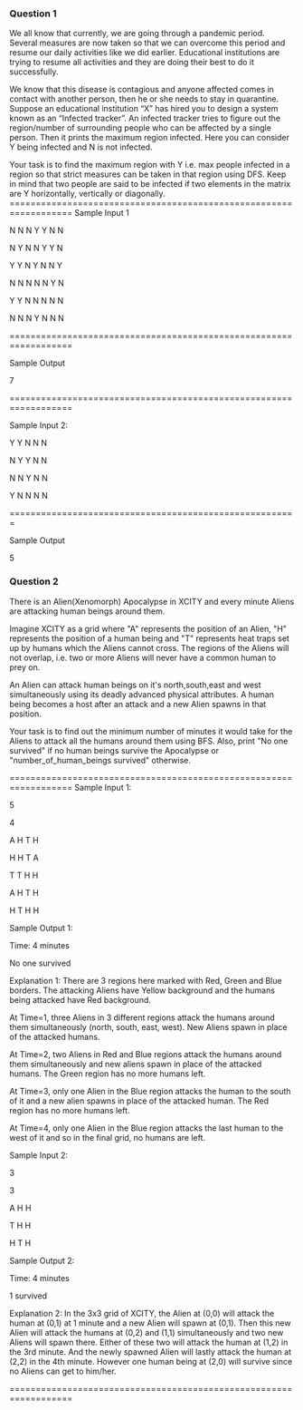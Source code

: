 ### Question 1

We all know that currently, we are going through a pandemic period. Several measures are now taken so that we can overcome this period and resume our daily activities like we did earlier. Educational institutions are trying to resume all activities and they are doing their best to do it successfully.

We know that this disease is contagious and anyone affected comes in contact with another person, then he or she needs to stay in quarantine. Suppose an educational institution “X” has hired you to design a system known as an “Infected tracker”. An infected tracker tries to figure out the region/number of surrounding people who can be affected by a single person. Then it prints the maximum region infected. Here you can consider Y being infected and N is not infected.

Your task is to find the maximum region with Y i.e. max people infected in a region so that strict measures can be taken in that region using DFS. Keep in mind that two people are said to be infected if two elements in the matrix are Y horizontally, vertically or diagonally. ================================================================== Sample Input 1

N N N Y Y N N

N Y N N Y Y N

Y Y N Y N N Y

N N N N N Y N

Y Y N N N N N

N N N Y N N N

==================================================================

Sample Output

7

==================================================================


Sample Input 2:

Y Y N N N

N Y Y N N

N N Y N N

Y N N N N

======================================================= 

Sample Output

5


### Question 2 

There is an Alien(Xenomorph) Apocalypse in XCITY and every minute Aliens are attacking human beings around them.

Imagine XCITY as a grid where "A" represents the position of an Alien, "H" represents the position of a human being and "T" represents heat traps set up by humans which the Aliens cannot cross. The regions of the Aliens will not overlap, i.e. two or more Aliens will never have a common human to prey on.

An Alien can attack human beings on it's north,south,east and west simultaneously using its deadly advanced physical attributes. A human being becomes a host after an attack and a new Alien spawns in that position.

Your task is to find out the minimum number of minutes it would take for the Aliens to attack all the humans around them using BFS. Also, print "No one survived" if no human beings survive the Apocalypse or "number_of_human_beings survived" otherwise.

================================================================== Sample Input 1:

5

4

A H T H

H H T A

T T H H

A H T H

H T H H

Sample Output 1:

Time: 4 minutes

No one survived

Explanation 1: There are 3 regions here marked with Red, Green and Blue borders. The attacking Aliens have Yellow background and the humans being attacked have Red background.

At Time=1, three Aliens in 3 different regions attack the humans around them simultaneously (north, south, east, west). New Aliens spawn in place of the attacked humans.

At Time=2, two Aliens in Red and Blue regions attack the humans around them simultaneously and new aliens spawn in place of the attacked humans. The Green region has no more humans left.

At Time=3, only one Alien in the Blue region attacks the human to the south of it and a new alien spawns in place of the attacked human. The Red region has no more humans left.

At Time=4, only one Alien in the Blue region attacks the last human to the west of it and so in the final grid, no humans are left.

Sample Input 2:

3

3

A H H

T H H

H T H

Sample Output 2:

Time: 4 minutes

1 survived

Explanation 2: In the 3x3 grid of XCITY, the Alien at (0,0) will attack the human at (0,1) at 1 minute and a new Alien will spawn at (0,1). Then this new Alien will attack the humans at (0,2) and (1,1) simultaneously and two new Aliens will spawn there. Either of these two will attack the human at (1,2) in the 3rd minute. And the newly spawned Alien will lastly attack the human at (2,2) in the 4th minute. However one human being at (2,0) will survive since no Aliens can get to him/her.

==================================================================
